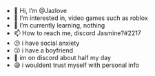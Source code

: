 - 👋 Hi, I’m @Jazlove
- 👀 I’m interested in, video games such as roblox
- 🌱 I’m currently learning, nothing
- 📫 How to reach me, discord Jasmine?#2217
- 😕 i have social anxiety 
- 😗 i have a boyfriend 
- 🙂 im on discord about half my day
- 😅 i wouldent trust myself with personal info
<!---
Jazlove/Jazlove is a ✨ special ✨ repository because its `README.md` (this file) appears on your GitHub profile.
You can click the Preview link to take a look at your changes.
--->
